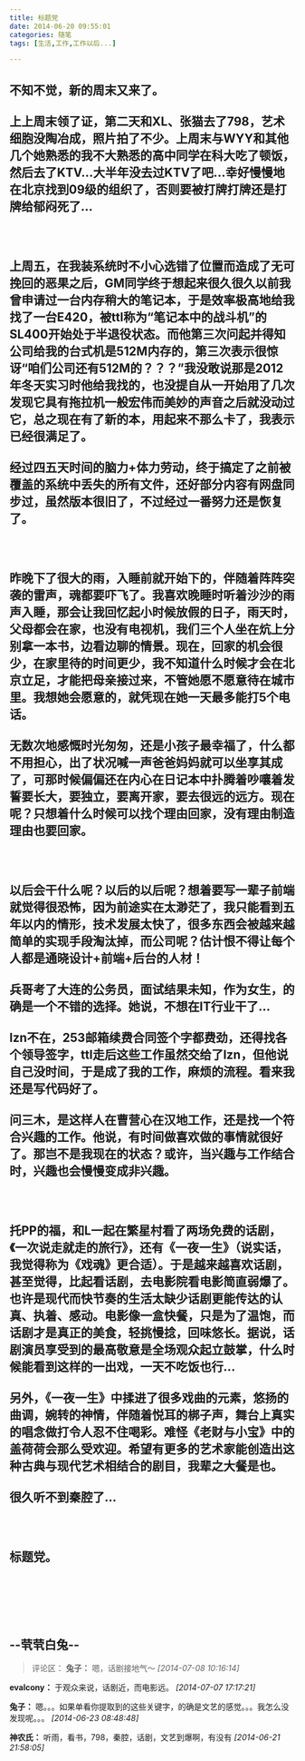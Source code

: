 ```yaml
---
title: 标题党
date: 2014-06-20 09:55:01
categories: 随笔
tags: [生活,工作,工作以后...]

---
```

不知不觉，新的周末又来了。<br /><br />上上周末领了证，第二天和XL、张猫去了798，艺术细胞没陶冶成，照片拍了不少。上周末与WYY和其他几个她熟悉的我不大熟悉的高中同学在科大吃了顿饭，然后去了KTV...大半年没去过KTV了吧...幸好慢慢地在北京找到09级的组织了，否则要被打牌打牌还是打牌给郁闷死了...<br /><br /><br /><br />上周五，在我装系统时不小心选错了位置而造成了无可挽回的恶果之后，GM同学终于想起来很久很久以前我曾申请过一台内存稍大的笔记本，于是效率极高地给我找了一台E420，被ttl称为“笔记本中的战斗机”的SL400开始处于半退役状态。而他第三次问起并得知公司给我的台式机是512M内存的，第三次表示很惊讶“咱们公司还有512M的？？？”我没敢说那是2012年冬天实习时他给我找的，也没提自从一开始用了几次发现它具有拖拉机一般宏伟而美妙的声音之后就没动过它，总之现在有了新的本，用起来不那么卡了，我表示已经很满足了。<br /><br />经过四五天时间的脑力+体力劳动，终于搞定了之前被覆盖的系统中丢失的所有文件，还好部分内容有网盘同步过，虽然版本很旧了，不过经过一番努力还是恢复了。<br /><br /><br /><br />昨晚下了很大的雨，入睡前就开始下的，伴随着阵阵突袭的雷声，魂都要吓飞了。我喜欢晚睡时听着沙沙的雨声入睡，那会让我回忆起小时候放假的日子，雨天时，父母都会在家，也没有电视机，我们三个人坐在炕上分别拿一本书，边看边聊的情景。现在，回家的机会很少，在家里待的时间更少，我不知道什么时候才会在北京立足，才能把母亲接过来，不管她愿不愿意待在城市里。我想她会愿意的，就凭现在她一天最多能打5个电话。<br /><br />无数次地感慨时光匆匆，还是小孩子最幸福了，什么都不用担心，出了状况喊一声爸爸妈妈就可以坐享其成了，可那时候偏偏还在内心在日记本中扑腾着吵嚷着发誓要长大，要独立，要离开家，要去很远的远方。现在呢？只想着什么时候可以找个理由回家，没有理由制造理由也要回家。<br /><br /><br /><br />以后会干什么呢？以后的以后呢？想着要写一辈子前端就觉得很恐怖，因为前途实在太渺茫了，我只能看到五年以内的情形，技术发展太快了，很多东西会被越来越简单的实现手段淘汰掉，而公司呢？估计恨不得让每个人都是通晓设计+前端+后台的人材！<br /><br />兵哥考了大连的公务员，面试结果未知，作为女生，的确是一个不错的选择。她说，不想在IT行业干了...<br /><br />lzn不在，253邮箱续费合同签个字都费劲，还得找各个领导签字，ttl走后这些工作虽然交给了lzn，但他说自己没时间，于是成了我的工作，麻烦的流程。看来我还是写代码好了。<br /><br />问三木，是这样人在曹营心在汉地工作，还是找一个符合兴趣的工作。他说，有时间做喜欢做的事情就很好了。那岂不是我现在的状态？或许，当兴趣与工作结合时，兴趣也会慢慢变成非兴趣。<br /><br /><br /><br />托PP的福，和L一起在繁星村看了两场免费的话剧，《一次说走就走的旅行》，还有《一夜一生》（说实话，我觉得称为《戏魂》更合适）。于是越来越喜欢话剧，甚至觉得，比起看话剧，去电影院看电影简直弱爆了。也许是现代而快节奏的生活太缺少话剧更能传达的认真、执着、感动。电影像一盒快餐，只是为了温饱，而话剧才是真正的美食，轻挑慢捻，回味悠长。据说，话剧演员享受到的最高敬意是全场观众起立鼓掌，什么时候能看到这样的一出戏，一天不吃饭也行...<br /><br />另外，《一夜一生》中揉进了很多戏曲的元素，悠扬的曲调，婉转的神情，伴随着悦耳的梆子声，舞台上真实的唱念做打令人忍不住喝彩。难怪《老财与小宝》中的盖荷荷会那么受欢迎。希望有更多的艺术家能创造出这种古典与现代艺术相结合的剧目，我辈之大餐是也。<br /><br />很久听不到秦腔了...<br /><br /><br /><br />标题党。<br /><br /><br /><br /><br /><br />--茕茕白兔--
---
>评论区：
>**兔子：** 嗯，话剧接地气～  *[2014-07-08 10:16:14]*
>
**evalcony：** 于观众来说，话剧近，而电影远。  *[2014-07-07 17:17:21]*
>
**兔子：** 嗯。。。如果单看你提取到的这些关键字，的确是文艺的感觉。。。我怎么没发现呢。。。  *[2014-06-23 08:48:48]*
>
**神农氏：** 听雨，看书，798，秦腔，话剧，文艺到爆啊，有没有  *[2014-06-21 21:58:05]*
>
